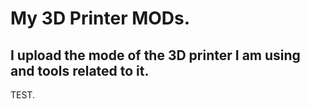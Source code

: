 # My 3D Printer MODs.

## I upload the mode of the 3D printer I am using and tools related to it.

TEST.